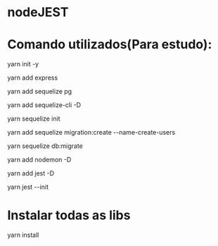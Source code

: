 # nodeJEST

# Comando utilizados(Para estudo):

yarn init -y

yarn add express

yarn add sequelize pg

yarn add sequelize-cli -D

yarn sequelize init

yarn add sequelize migration:create --name-create-users

yarn sequelize db:migrate

yarn add nodemon -D

yarn add jest -D

yarn jest --init

# Instalar todas as libs 

yarn install